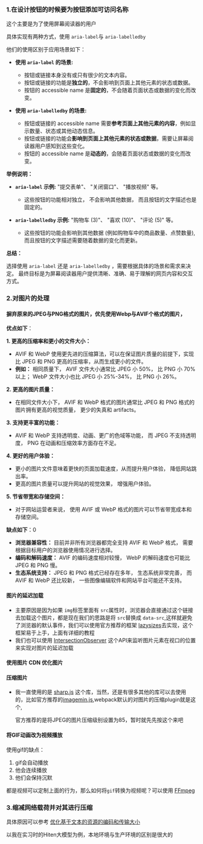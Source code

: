 ### 1.在设计按钮的时候要为按钮添加可访问名称

这个主要是为了使用屏幕阅读器的用户

具体实现有两种方式，使用 `aria-label`与 `aria-labelledby`

他们的使用区别于应用场景如下：

- **使用 `aria-label`  的场景:**
    - 按钮或链接本身没有或只有很少的文本内容。
    - 按钮或链接的功能是**独立的**，不会影响到页面上其他元素的状态或数据。
    - 按钮的 accessible name  是**固定的**，不会随着页面状态或数据的变化而改变。

- **使用 `aria-labelledby`  的场景:**
    - 按钮或链接的 accessible name  需要**参考页面上其他元素的内容**，例如显示数量、状态或其他动态信息。
    - 按钮或链接的功能会**影响到页面上其他元素的状态或数据**，需要让屏幕阅读器用户感知到这些变化。
    - 按钮的 accessible name  是**动态的**，会随着页面状态或数据的变化而改变。

**举例说明：**

- **`aria-label`  示例:**  "提交表单"、 "关闭窗口"、 "播放视频" 等。 
   - 这些按钮的功能相对独立， 不会影响其他数据， 而且按钮的文字描述也是固定的。

- **`aria-labelledby`  示例:**  "购物车 (3)"、 "喜欢 (10)"、 "评论 (5)"  等。
   - 这些按钮的功能会影响到其他数据 (例如购物车中的商品数量、点赞数量),  而且按钮的文字描述需要随着数据的变化而更新。

**总结：**

选择使用 `aria-label` 还是 `aria-labelledby` ，需要根据具体的场景和需求来决定。 最终目标是为屏幕阅读器用户提供清晰、准确、易于理解的网页内容和交互方式。



### 2.对图片的处理

#### 摒弃原来的JPEG与PNG格式的图片，优先使用Webp与AVIF个格式的图片，

**优点如下**：

**1.  更高的压缩率和更小的文件大小：**

- AVIF 和 WebP 使用更先进的压缩算法，可以在保证图片质量的前提下，实现比 JPEG 和 PNG 更高的压缩率，从而生成更小的文件。
- **例如：** 相同质量下， AVIF 文件大小通常比 JPEG 小 50%， 比 PNG 小 70% 以上； WebP 文件大小也比 JPEG 小 25%-34%， 比 PNG 小 26%。

**2. 更高的图片质量：**

- 在相同文件大小下， AVIF 和 WebP 格式的图片通常比 JPEG 和 PNG 格式的图片拥有更高的视觉质量， 更少的失真和 artifacts。

**3. 支持更丰富的功能：**

- AVIF 和 WebP 支持透明度、动画、更广的色域等功能， 而 JPEG 不支持透明度， PNG 在动画和压缩效率方面存在不足。

**4. 更好的用户体验：**

- 更小的图片文件意味着更快的页面加载速度，从而提升用户体验， 降低网站跳出率。
- 更高的图片质量可以提升网站的视觉效果， 增强用户体验。

**5. 节省带宽和存储空间：**

- 对于网站运营者来说， 使用 AVIF 或 WebP 格式的图片可以节省带宽成本和存储空间。

**缺点如下**：0

- **浏览器兼容性：** 目前并非所有浏览器都完全支持 AVIF 和 WebP 格式， 需要根据目标用户的浏览器使用情况进行选择。
- **编码和解码速度：** AVIF 的编码速度相对较慢， WebP 的解码速度也可能比 JPEG 和 PNG 慢。
- **生态系统支持：** JPEG 和 PNG 格式已经存在多年， 生态系统非常完善， 而 AVIF 和 WebP 还比较新， 一些图像编辑软件和网站平台可能还不支持。

#### 图片的延迟加载

- 主要原因是因为如果 `img`标签里面有 `src`属性时，浏览器会直接通过这个链接去加载这个图片，都是现在我们的思路是将 `src`替换成 `data-src`,这样就避免了浏览器的默认事件，我们可以使用官方推荐的框架 [lazysizes](https://github.com/aFarkas/lazysizes)去实现，这个框架易于上手，上面有详细的教程
- 我们也可以使用  [IntersectionObserver](https://developer.mozilla.org/zh-CN/docs/Web/API/IntersectionObserver) 这个API来监听图片元素在视口的位置来实现对图片的延迟加载

#### 使用图片 CDN 优化图片

#### 压缩图片

- 我一直使用的是 [sharp.js](https://github.com/lovell/sharp) 这个库，当然，还是有很多其他的库可以去使用的，比如官方推荐的[imagemin.js](https://github.com/imagemin/imagemin),webpack默认的对图片的压缩plugin就是这个,

  官方推荐的是将JPEG的图片压缩级别设置为85，暂时就先先按这个来吧

#### 将GIF动画改为视频播放

使用gif的缺点：

1. gif会自动播放
2. 他会连续播放
3. 他们会保持沉默

都是视频可以定制上面的行为，那么如何将`gif`转换为视频呢？可以使用 [FFmpeg](https://www.ffmpeg.org/)

###  3.缩减网络载荷并对其进行压缩

具体原因可以参考 [优化基于文本的资源的编码和传输大小](https://web.dev/articles/optimizing-content-efficiency-optimize-encoding-and-transfer?hl=zh-cn)

 以我在实习时的Hiten大模型为例，本地环境与生产环境的区别是很大的

